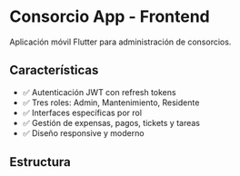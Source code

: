 # Consorcio App - Frontend

Aplicación móvil Flutter para administración de consorcios.

## Características

- ✅ Autenticación JWT con refresh tokens
- ✅ Tres roles: Admin, Mantenimiento, Residente
- ✅ Interfaces específicas por rol
- ✅ Gestión de expensas, pagos, tickets y tareas
- ✅ Diseño responsive y moderno

## Estructura
